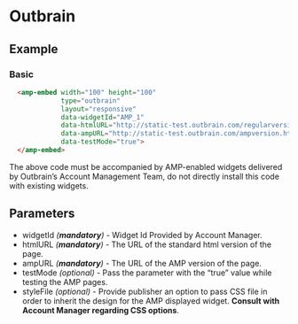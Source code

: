<!---
Copyright 2015 The AMP HTML Authors. All Rights Reserved.

Licensed under the Apache License, Version 2.0 (the "License");
you may not use this file except in compliance with the License.
You may obtain a copy of the License at

      http://www.apache.org/licenses/LICENSE-2.0

Unless required by applicable law or agreed to in writing, software
distributed under the License is distributed on an "AS-IS" BASIS,
WITHOUT WARRANTIES OR CONDITIONS OF ANY KIND, either express or implied.
See the License for the specific language governing permissions and
limitations under the License.
-->

# Outbrain

## Example

### Basic

```html
  <amp-embed width="100" height="100"
             type="outbrain"
             layout="responsive"
             data-widgetId="AMP_1"
             data-htmlURL="http://static-test.outbrain.com/regularversion.html"
             data-ampURL="http://static-test.outbrain.com/ampversion.html"
             data-testMode="true">
  </amp-embed>
```

The above code must be accompanied by AMP-enabled widgets delivered by Outbrain’s Account Management Team, do not directly install this code with existing widgets.

## Parameters

- widgetId *(**mandatory**)* - Widget Id Provided by Account Manager.
- htmlURL *(**mandatory**)* - The URL of the standard html version of the page.
- ampURL *(**mandatory**)* - The URL of the AMP version of the page.
- testMode *(optional)* - Pass the parameter with the “true” value while testing the AMP pages. 
- styleFile *(optional)* - Provide publisher an option to pass CSS file in order to inherit the design for the AMP displayed widget. **Consult with Account Manager regarding CSS options**.
